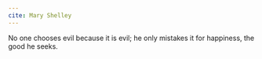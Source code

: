 ```yaml
---
cite: Mary Shelley
---
```


No one chooses evil because it is evil; he only mistakes it for happiness, the good he seeks.
